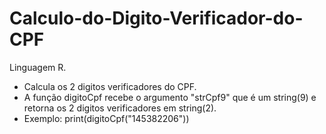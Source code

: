 # Calculo-do-Digito-Verificador-do-CPF
Linguagem R.
- Calcula os 2 digitos verificadores do CPF.
- A função digitoCpf recebe o argumento "strCpf9" que é um string(9) e retorna os 2 digitos verificadores em string(2).
- Exemplo:
 print(digitoCpf("145382206"))

